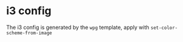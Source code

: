 # i3 config

The i3 config is generated by the `wpg` template, apply with `set-color-scheme-from-image`
